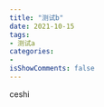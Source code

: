```yaml
---
title: "测试b"
date: 2021-10-15
tags:
- 测试a
categories:
- 
isShowComments: false
---
```

ceshi
